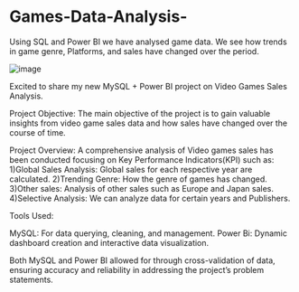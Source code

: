 # Games-Data-Analysis-
Using SQL and Power BI we have analysed game data. We see how trends in game genre, Platforms, and sales have changed over the period. 

![image](https://github.com/Nayan-github11/Games-Data-Analysis-/assets/122141219/03fea713-1a54-448e-9304-63dc41db0d7a)


Excited to share my new MySQL + Power BI project on Video Games Sales Analysis.

Project Objective:
The main objective of the project is to gain valuable insights from video game sales data and how sales have changed over the course of time.

Project Overview: A comprehensive analysis of Video games sales has been conducted focusing on Key Performance Indicators(KPI) such as:
 1)Global Sales Analysis: Global sales for each respective year are calculated.
 2)Trending Genre: How the genre of games has changed.
 3)Other sales: Analysis of other sales such as Europe and Japan sales.
 4)Selective Analysis: We can analyze data for certain years and Publishers. 


Tools Used:

MySQL: For data querying, cleaning, and management.
Power Bi: Dynamic dashboard creation and interactive data visualization.

Both MySQL and Power BI allowed for through cross-validation of data, ensuring accuracy and reliability in addressing the project’s problem statements.

